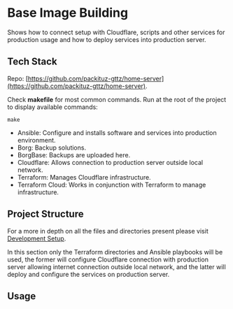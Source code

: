 # Base Image Building

Shows how to connect setup with Cloudflare, scripts and other services for production usage and how
to deploy services into production server.



## Tech Stack

Repo: [https://github.com/packituz-gttz/home-server](https://github.com/packituz-gttz/home-server).

Check **makefile** for most common commands. Run at the root of the project to display available commands:
```shell
make
```

* Ansible: Configure and installs software and services into production environment.
* Borg: Backup solutions.
* BorgBase: Backups are uploaded here.
* Cloudflare: Allows connection to production server outside local network.
* Terraform: Manages Cloudflare infrastructure.
* Terraform Cloud: Works in conjunction with Terraform to manage infrastructure.

## Project Structure

For a more in depth on all the files and directories present please visit [Development Setup](development_setup.md).

In this section only the Terraform directories and Ansible playbooks will be used, the former will configure Cloudflare
connection with production server allowing internet connection outside local network, and the latter will deploy and
configure the services on production server.



## Usage